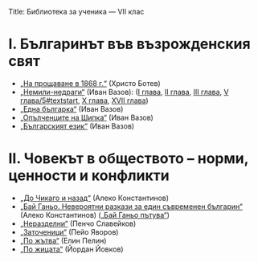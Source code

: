 Title: Библиотека за ученика — VII клас

# І. Българинът във възрожденския свят
* [„На прощаване в 1868 г.“](/text/3235) (Христо Ботев)
* [„Немили-недраги“](/text/3765) (Иван Вазов): ([І глава](/text/3765/#textstart), [ІІ глава](/text/3765/2#textstart), [ІІІ глава](/text/3765/3#textstart), [V глава/5#textstart](/text/3765), [X глава](/text/3765/10#textstart), [XVII глава](/text/3765/17#textstart))
* [„Една българка“](/text/4387) (Иван Вазов)
* [„Опълченците на Шипка“](/text/3860) (Иван Вазов)
* [„Българският език“](/text/5189) (Иван Вазов)

# ІІ. Човекът в обществото – норми, ценности и конфликти
* [„До Чикаго и назад“](/text/3705) (Алеко Константинов)
* [„Бай Ганьо. Невероятни разкази за един съвременен българин“](/text/3706) (Алеко Константинов) ([„Бай Ганьо пътува“](/text/3706/2#textstart))
* [„Неразделни“](/text/6634) (Пенчо Славейков)
* [„Заточеници“](/text/7075) (Пейо Яворов)
* [„По жътва“](/text/5293) (Елин Пелин)
* [„По жицата“](/text/7877) (Йордан Йовков)
